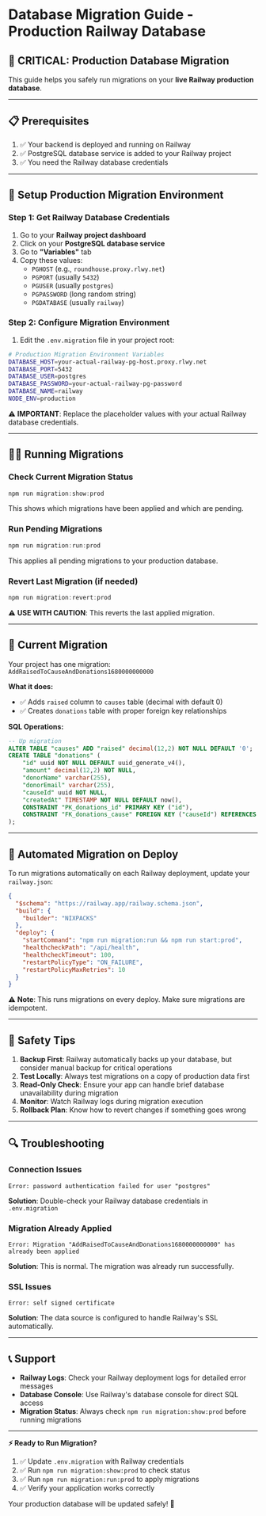 # Database Migration Guide - Production Railway Database

## 🚨 CRITICAL: Production Database Migration

This guide helps you safely run migrations on your **live Railway production database**.

---

## 📋 Prerequisites

1. ✅ Your backend is deployed and running on Railway
2. ✅ PostgreSQL database service is added to your Railway project
3. ✅ You need the Railway database credentials

---

## 🔧 Setup Production Migration Environment

### Step 1: Get Railway Database Credentials

1. Go to your **Railway project dashboard**
2. Click on your **PostgreSQL database service**
3. Go to **"Variables"** tab
4. Copy these values:
   - `PGHOST` (e.g., `roundhouse.proxy.rlwy.net`)
   - `PGPORT` (usually `5432`)
   - `PGUSER` (usually `postgres`)
   - `PGPASSWORD` (long random string)
   - `PGDATABASE` (usually `railway`)

### Step 2: Configure Migration Environment

1. Edit the `.env.migration` file in your project root:

```bash
# Production Migration Environment Variables
DATABASE_HOST=your-actual-railway-pg-host.proxy.rlwy.net
DATABASE_PORT=5432
DATABASE_USER=postgres
DATABASE_PASSWORD=your-actual-railway-pg-password
DATABASE_NAME=railway
NODE_ENV=production
```

⚠️ **IMPORTANT**: Replace the placeholder values with your actual Railway database credentials.

---

## 🏃‍♂️ Running Migrations

### Check Current Migration Status
```powershell
npm run migration:show:prod
```
This shows which migrations have been applied and which are pending.

### Run Pending Migrations
```powershell
npm run migration:run:prod
```
This applies all pending migrations to your production database.

### Revert Last Migration (if needed)
```powershell
npm run migration:revert:prod
```
⚠️ **USE WITH CAUTION**: This reverts the last applied migration.

---

## 📝 Current Migration

Your project has one migration: `AddRaisedToCauseAndDonations1680000000000`

**What it does:**
- ✅ Adds `raised` column to `causes` table (decimal with default 0)
- ✅ Creates `donations` table with proper foreign key relationships

**SQL Operations:**
```sql
-- Up migration
ALTER TABLE "causes" ADD "raised" decimal(12,2) NOT NULL DEFAULT '0';
CREATE TABLE "donations" (
    "id" uuid NOT NULL DEFAULT uuid_generate_v4(),
    "amount" decimal(12,2) NOT NULL,
    "donorName" varchar(255),
    "donorEmail" varchar(255),
    "causeId" uuid NOT NULL,
    "createdAt" TIMESTAMP NOT NULL DEFAULT now(),
    CONSTRAINT "PK_donations_id" PRIMARY KEY ("id"),
    CONSTRAINT "FK_donations_cause" FOREIGN KEY ("causeId") REFERENCES "causes"("id") ON DELETE CASCADE
);
```

---

## 🚀 Automated Migration on Deploy

To run migrations automatically on each Railway deployment, update your `railway.json`:

```json
{
  "$schema": "https://railway.app/railway.schema.json",
  "build": {
    "builder": "NIXPACKS"
  },
  "deploy": {
    "startCommand": "npm run migration:run && npm run start:prod",
    "healthcheckPath": "/api/health",
    "healthcheckTimeout": 100,
    "restartPolicyType": "ON_FAILURE",
    "restartPolicyMaxRetries": 10
  }
}
```

⚠️ **Note**: This runs migrations on every deploy. Make sure migrations are idempotent.

---

## 🛟 Safety Tips

1. **Backup First**: Railway automatically backs up your database, but consider manual backup for critical operations
2. **Test Locally**: Always test migrations on a copy of production data first
3. **Read-Only Check**: Ensure your app can handle brief database unavailability during migration
4. **Monitor**: Watch Railway logs during migration execution
5. **Rollback Plan**: Know how to revert changes if something goes wrong

---

## 🔍 Troubleshooting

### Connection Issues
```
Error: password authentication failed for user "postgres"
```
**Solution**: Double-check your Railway database credentials in `.env.migration`

### Migration Already Applied
```
Error: Migration "AddRaisedToCauseAndDonations1680000000000" has already been applied
```
**Solution**: This is normal. The migration was already run successfully.

### SSL Issues
```
Error: self signed certificate
```
**Solution**: The data source is configured to handle Railway's SSL automatically.

---

## 📞 Support

- **Railway Logs**: Check your Railway deployment logs for detailed error messages
- **Database Console**: Use Railway's database console for direct SQL access
- **Migration Status**: Always check `npm run migration:show:prod` before running migrations

---

**⚡ Ready to Run Migration?**

1. ✅ Update `.env.migration` with Railway credentials
2. ✅ Run `npm run migration:show:prod` to check status
3. ✅ Run `npm run migration:run:prod` to apply migrations
4. ✅ Verify your application works correctly

Your production database will be updated safely! 🚀

